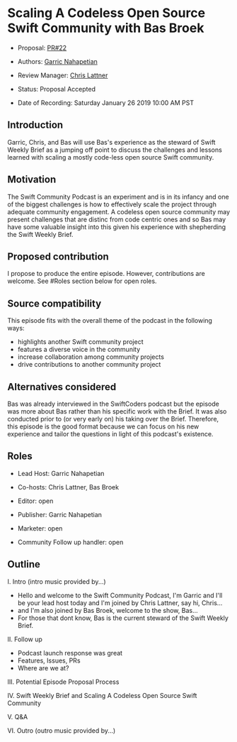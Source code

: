 # Scaling A Codeless Open Source Swift Community with Bas Broek

* Proposal: [PR#22](https://github.com/SwiftCommunityPodcast/podcast/pull/22)

* Authors: [Garric Nahapetian](https://github.com//garricn)

* Review Manager: [Chris Lattner](https://github.com//lattner)

* Status: Proposal Accepted

* Date of Recording: Saturday January 26 2019 10:00 AM PST

## Introduction

Garric, Chris, and Bas will use Bas's experience as the steward of Swift Weekly Brief as a jumping off point to discuss the challenges and lessons learned with scaling a mostly code-less open source Swift community.

## Motivation

The Swift Community Podcast is an experiment and is in its infancy and one of the biggest challenges is how to effectively scale the project through adequate community engagement. A codeless open source community may present challenges that are distinc from code centric ones and so Bas may have some valuable insight into this given his experience with shepherding the Swift Weekly Brief.

## Proposed contribution

I propose to produce the entire episode. However, contributions are welcome. See #Roles section below for open roles.

## Source compatibility

This episode fits with the overall theme of the podcast in the following ways:
- highlights another Swift community project
- features a diverse voice in the community
- increase collaboration among community projects
- drive contributions to another community project

## Alternatives considered

Bas was already interviewed in the SwiftCoders podcast but the episode was more about Bas rather than his specific work with the Brief. It was also conducted prior to (or very early on) his taking over the Brief. Therefore, this episode is the good format because we can focus on his new experience and tailor the questions in light of this podcast's existence. 

## Roles

- Lead Host: Garric Nahapetian

- Co-hosts: Chris Lattner, Bas Broek

- Editor: open

- Publisher: Garric Nahapetian

- Marketer: open

- Community Follow up handler: open

## Outline

I. Intro (intro music provided by...)
- Hello and welcome to the Swift Community Podcast, I'm Garric and I'll be your lead host today and I'm joined by Chris Lattner, say hi, Chris...
- and I'm also joined by Bas Broek, welcome to the show, Bas...
- For those that dont know, Bas is the current steward of the Swift Weekly Brief.

II. Follow up
- Podcast launch response was great
- Features, Issues, PRs
- Where are we at?

III. Potential Episode Proposal Process

IV. Swift Weekly Brief and Scaling A Codeless Open Source Swift Community

V. Q&A

VI. Outro (outro music provided by...)
